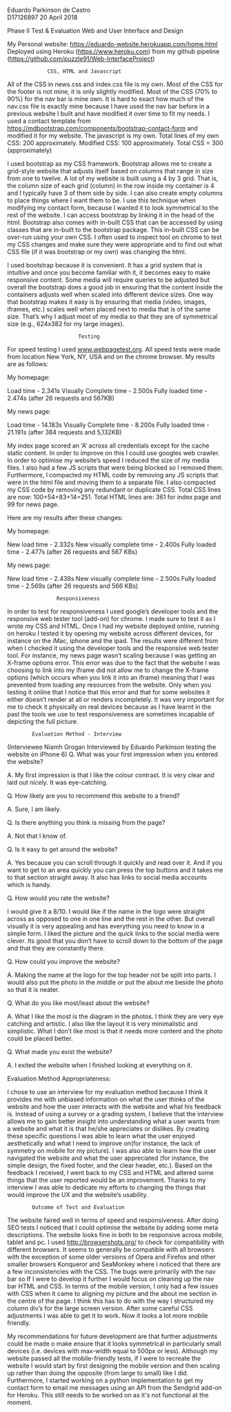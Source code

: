 Eduardo Parkinson de Castro			
D17126897
20 April 2018


Phase II Test & Evaluation
Web and User Interface and Design

My Personal website: https://eduardo-website.herokuapp.com/home.html
Deployed using Heroku (https://www.heroku.com) from my github pipeline (https://github.com/puzzle91/Web-InterfaceProject)

				 CSS, HTML and Javascript

All of the CSS in news.css and index.css file is my own. Most of the CSS for the footer is not mine, it is only slightly modified. Most of the CSS (70% to 90%) for the nav bar is mine own.  It is hard to exact how much of the nav.css file is exactly mine because I have used the nav bar before in a previous website I built and have modified it over time to fit my needs. I used a contact template from https://mdbootstrap.com/components/bootstrap-contact-form and modified it for my website. The javascript is my own. Total lines of my own CSS: 200 approximately. Modified CSS: 100 approximately. Total CSS = 300 (approximately)

I used bootstrap as my CSS framework. Bootstrap allows me to create a grid-style website that adjusts itself based on columns that range in size from one to twelve. A lot of my website is built using a 4 by 3 grid. That is, the column size of each grid (column) in the row inside my container is 4 and I typically have 3 of them side by side. I can also create empty columns to place things where I want them to be. I use this technique when modifying my contact form, because I wanted it to look symmetrical to the rest of the website. I can access bootstrap by linking it in the head of the html. Bootstrap also comes with in-built CSS that can be accessed by using classes that are in-built to the bootstrap package. This in-built CSS can be over-run using your own CSS. I often used to inspect tool on chrome to test my CSS changes and make sure they were appropriate and to find out what CSS file (if it was bootstrap or my own) was changing the html. 

I used bootstrap because it is convenient. It has a grid system that is intuitive and once you become familiar with it, it becomes easy to make responsive content. Some media will require queries to be adjusted but overall the bootstrap does a good job in ensuring that the content inside the containers adjusts well when scaled into different device sizes. One way that bootstrap makes it easy is by ensuring that media (video, images, iframes, etc.)  scales well when placed next to media that is of the same size. That’s why I adjust most of my media so that they are of symmetrical size (e.g., 624x382 for my large images).

						   Testing

For speed testing I used www.webpagetest.org. All speed tests were made from location New York, NY, USA and on the chrome browser. My results are as follows:

My homepage:

Load time - 2.341s
Visually Complete time - 2.500s
Fully loaded time -  2.474s (after 26 requests and 567KB)

 
My news page:

Load time - 14.183s
Visually Complete time - 8.200s
Fully loaded time - 21.191s (after 384 requests and 5,132KB)

My index page scored an ‘A’ across all credentials except for the cache static content. In order to improve on this I could use googles web crawler. In order to optimise my website’s speed I reduced  the size of my media files. I also had a few JS scripts that were being blocked so I removed them. Furthermore, I compacted my HTML code by removing any JS scripts that were in the html file and moving them to a separate file. I also compacted my CSS code by removing any redundant or duplicate CSS. Total CSS lines are now: 100+54+83+14=251. Total HTML lines are: 361 for index page and 99 for news page. 

Here are my results after these changes:

My homepage:

 

New load time - 2.332s
New visually complete time - 2.400s
Fully loaded time - 2.477s (after 26 requests and 567 KBs)

My news page:

New load time - 2.438s
New visually complete time - 2.500s
Fully loaded time - 2.569s (after 26 requests and 566 KBs)

					Responsiveness 

In order to test for responsiveness I used google’s developer tools and the responsive web tester tool (add-on) for chrome. I made sure to test it as I wrote my CSS and HTML. Once I had my website deployed online, running on heroku I tested it by opening my website across different devices, for instance on the iMac, iphone and the ipad. The results were different from when I checked it using the developer tools and the responsive web tester tool. For instance, my news page wasn’t scaling because I was getting an X-frame options error. This error was due to the fact that the website I was choosing to link into my iframe did not allow me to change the X-frame options (which occurs when you link it into an iframe) meaning that I was prevented from loading any resources from the website. Only when you testing it online that I notice that this error and that for some websites it either doesn’t render at all or renders incompletely. It was very important for me to check it physically on real devices because as I have learnt in the past the tools we use to test responsiveness are sometimes incapable of depicting the full picture.

			Evaluation Method - Interview

(Interviewee Niamh Grogan Interviewed by Eduardo Parkinson testing the website on iPhone 6)
Q. What was your first impression when you entered the website?

A. My first impression is that I like the colour contrast. It is very clear and laid out nicely. It was eye-catching. 

Q. How likely are you to recommend this website to a friend?

A. Sure, I am likely.

Q. Is there anything you think is missing from the page?

A. Not that I know of.

Q. Is it easy to get around the website?

A. Yes because you can scroll through it quickly and read over it. And if you want to get to an area quickly you can press the top buttons and it takes me to that section straight away. It also has links to social media accounts which is handy.

Q.  How would you rate the website?

I would give it a 8/10. I would like if the name in the logo were straight across as opposed to one in one line and the rest in the other.  But overall visually it is very appealing and has everything you need to know in a simple form. I liked the picture and the quick links to the social media were clever. Its good that you don’t have to scroll down to the bottom of the page and that they are constantly there.

Q. How could you improve the website?

A. Making the name at the logo for the top header not be split into parts. I would also put the photo in the middle or put the about me beside the photo so that it is neater.

Q. What do you like most/least about the website?

A. What I like the most is the diagram in the photos. I think they are very eye catching and artistic. I also like the layout it is very minimalistic and simplistic. What I don’t like most is that it needs more content and the photo could be placed better. 

Q. What made you exist the website?

A. I exited the website when I finished looking at everything on it. 

Evaluation Method Appropriateness: 

I chose to use an interview for my evaluation method because I think it provides me with unbiased information on what the user thinks of the website and how the user interacts with the website and what his feedback is. Instead of using a survey or a grading system, I believe that the interview allows me to gain better insight into understanding what a user wants from a website and what it is that he/she appreciates or dislikes. By creating these specific questions I was able to learn what the user enjoyed aesthetically and what I need to improve on(for instance, the lack of symmetry on mobile for my picture). I was also able to learn how the user navigated the website and what the user appreciated (for instance, the simple design, the fixed footer, and the clear header, etc.). Based on the feedback I received, I went back to my CSS and HTML and altered some things that the user reported would be an improvement. Thanks to my interview I was able to dedicate my efforts to changing the things that would improve the UX and the website’s usability.  

			Outcome of Test and Evaluation

The website faired well in terms of speed and responsiveness. After doing SEO tests I noticed that I could optimise the website by adding some meta descriptions. The website looks fine in both to be responsive across mobile, tablet and pc. I used http://browsershots.org/ to check for compatibility with different browsers. It seems to generally be compatible with all browsers with the exception of some older versions of Opera and Firefox and other smaller browsers Konqueror and SeaMonkey where I noticed that there are a few inconsistencies with the CSS. The bugs were primarily with the nav bar so If I were to develop it further I would focus on cleaning up the nav bar HTML and CSS. In terms of the mobile version, I only had a few issues with CSS when it came to aligning my picture and the about me section in the centre of the page. I think this has to do with the way I structured my column div’s for the large screen version. After some careful CSS adjustments I was able to get it to work. Now it looks a lot more mobile friendly.

 My recommendations for future development are that further adjustments could be made o make ensure that it looks symmetrical in particularly small devices (i.e. devices with max-width equal to 500px or less). Although my website passed all the mobile-friendly tests, if I were to recreate the website I would start by first designing the mobile version and then scaling up rather than doing the opposite (from large to small) like I did. Furthermore, I started working on a python implementation to get my contact form to email me messages using an API from the Sendgrid add-on for Heroku. This still needs to be worked on as it's not functional at the moment. 
